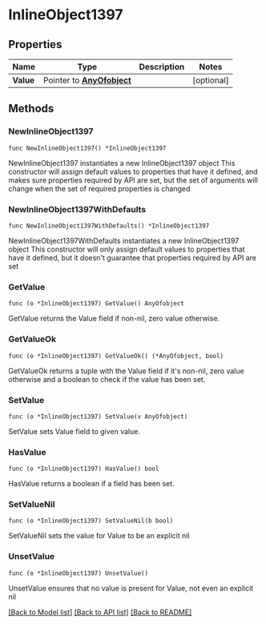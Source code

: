 # InlineObject1397

## Properties

Name | Type | Description | Notes
------------ | ------------- | ------------- | -------------
**Value** | Pointer to [**AnyOfobject**](anyOf&lt;object&gt;.md) |  | [optional] 

## Methods

### NewInlineObject1397

`func NewInlineObject1397() *InlineObject1397`

NewInlineObject1397 instantiates a new InlineObject1397 object
This constructor will assign default values to properties that have it defined,
and makes sure properties required by API are set, but the set of arguments
will change when the set of required properties is changed

### NewInlineObject1397WithDefaults

`func NewInlineObject1397WithDefaults() *InlineObject1397`

NewInlineObject1397WithDefaults instantiates a new InlineObject1397 object
This constructor will only assign default values to properties that have it defined,
but it doesn't guarantee that properties required by API are set

### GetValue

`func (o *InlineObject1397) GetValue() AnyOfobject`

GetValue returns the Value field if non-nil, zero value otherwise.

### GetValueOk

`func (o *InlineObject1397) GetValueOk() (*AnyOfobject, bool)`

GetValueOk returns a tuple with the Value field if it's non-nil, zero value otherwise
and a boolean to check if the value has been set.

### SetValue

`func (o *InlineObject1397) SetValue(v AnyOfobject)`

SetValue sets Value field to given value.

### HasValue

`func (o *InlineObject1397) HasValue() bool`

HasValue returns a boolean if a field has been set.

### SetValueNil

`func (o *InlineObject1397) SetValueNil(b bool)`

 SetValueNil sets the value for Value to be an explicit nil

### UnsetValue
`func (o *InlineObject1397) UnsetValue()`

UnsetValue ensures that no value is present for Value, not even an explicit nil

[[Back to Model list]](../README.md#documentation-for-models) [[Back to API list]](../README.md#documentation-for-api-endpoints) [[Back to README]](../README.md)


